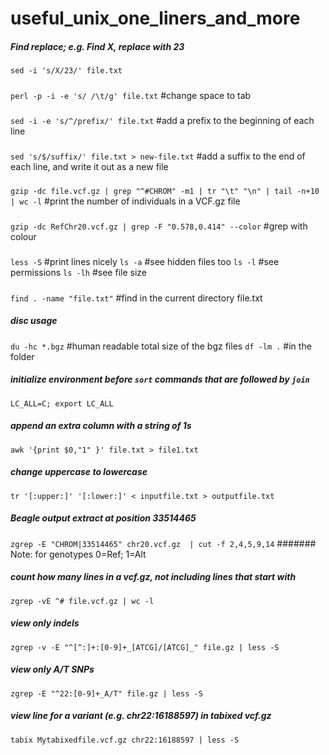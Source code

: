 # useful_unix_one_liners_and_more

##### Find replace; e.g. Find X, replace with 23
`sed -i 's/X/23/' file.txt` 

#####
`perl -p -i -e 's/ /\t/g' file.txt` #change space to tab

#####
`sed -i -e 's/^/prefix/' file.txt` #add a prefix to the beginning of each line

#####
`sed 's/$/suffix/' file.txt > new-file.txt` #add a suffix to the end of each line, and write it out as a new file

#####
`gzip -dc file.vcf.gz | grep "^#CHROM" -m1 | tr "\t" "\n" | tail -n+10 | wc -l` #print the number of individuals in a VCF.gz file

#####
`gzip -dc RefChr20.vcf.gz | grep -F "0.578,0.414" --color` #grep with colour

#####
`less -S` #print lines nicely
`ls -a` #see hidden files too
`ls -l` #see permissions
`ls -lh` #see file size

#####
`find . -name "file.txt"` #find in the current directory file.txt

##### disc usage 
`du -hc *.bgz` #human readable total size of the bgz files
`df -lm .` #in the folder

##### initialize environment before `sort` commands that are followed by `join`
`LC_ALL=C; export LC_ALL`

##### append an extra column with a string of 1s
`awk '{print $0,"1" }' file.txt > file1.txt` 

##### change uppercase to lowercase
`tr '[:upper:]' '[:lower:]' < inputfile.txt > outputfile.txt`

##### Beagle output extract at position 33514465
`zgrep -E "CHROM|33514465" chr20.vcf.gz  | cut -f 2,4,5,9,14`
####### Note: for genotypes 0=Ref; 1=Alt

##### count how many lines in a vcf.gz, not including lines that start with #
`zgrep -vE ^# file.vcf.gz | wc -l`

##### view only indels
`zgrep -v -E "^[^:]+:[0-9]+_[ATCG]/[ATCG]_" file.gz | less -S`

##### view only A/T SNPs
`zgrep -E "^22:[0-9]+_A/T" file.gz | less -S`

##### view line for a variant (e.g. chr22:16188597) in tabixed vcf.gz
`tabix Mytabixedfile.vcf.gz chr22:16188597 | less -S` 
